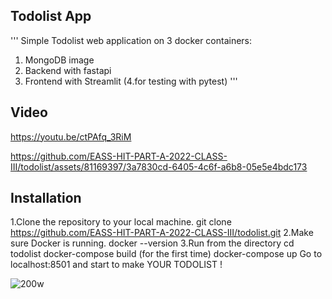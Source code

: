## Todolist App
'''
Simple Todolist web application on 3 docker containers: 
1. MongoDB image
2. Backend with fastapi 
3. Frontend with Streamlit
(4.for testing with pytest)
 '''
## Video 
https://youtu.be/ctPAfq_3RiM

https://github.com/EASS-HIT-PART-A-2022-CLASS-III/todolist/assets/81169397/3a7830cd-6405-4c6f-a6b8-05e5e4bdc173


## Installation
1.Clone the repository to your local machine.
git clone https://github.com/EASS-HIT-PART-A-2022-CLASS-III/todolist.git
2.Make sure Docker is running.
docker --version
3.Run from the directory
cd todolist
docker-compose build (for the first time)
docker-compose up
Go to localhost:8501 and start to make YOUR TODOLIST ! 

![200w](https://github.com/EASS-HIT-PART-A-2022-CLASS-III/todolist/assets/81169397/7e260e1d-969d-4c2a-8703-07beeb0df4a4)
